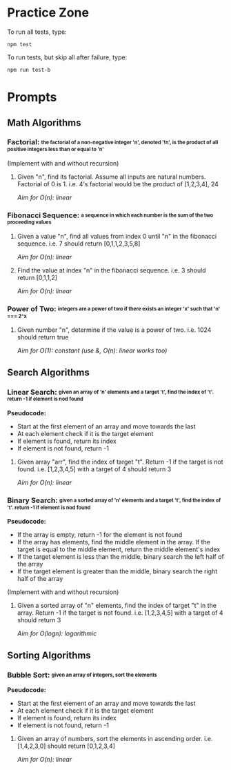 # **Practice Zone**

To run all tests, type:

```
npm test
```

To run tests, but skip all after failure, type:

```
npm run test-b
```

# Prompts

## **Math Algorithms**

### **Factorial:** <sub><sup>the factorial of a non-negative integer 'n', denoted '!n', is the product of all positive integers less than or equal to 'n'</sup></sub>

(Implement with and without recursion)

1) Given "n", find its factorial. Assume all inputs are natural numbers. Factorial of 0 is 1. i.e. 4's factorial would be the product of [1,2,3,4], 24

    *Aim for O(n): linear*

### **Fibonacci Sequence:** <sub><sup>a sequence in which each number is the sum of the two proceeding values</sup></sub>

1) Given a value "n", find all values from index 0 until "n" in the fibonacci sequence. i.e. 7 should return [0,1,1,2,3,5,8]

    *Aim for O(n): linear*

2) Find the value at index "n" in the fibonacci sequence. i.e. 3 should return [0,1,1,2]

    *Aim for O(n): linear*

### **Power of Two:** <sub><sup>integers are a power of two if there exists an integer 'x' such that 'n' === 2^x</sup></sub>

1) Given number "n", determine if the value is a power of two. i.e. 1024 should return true

    *Aim for O(1): constant (use &, O(n): linear works too)*

## **Search Algorithms**

### **Linear Search:** <sub><sup>given an array of 'n' elements and a target 't', find the index of 't'. return -1 if element is nod found</sup></sub>

**Pseudocode:**

- Start at the first element of an array and move towards the last
- At each element check if it is the target element
- If element is found, return its index
- If element is not found, return -1

1) Given array "arr", find the index of target "t". Return -1 if the target is not found. i.e. [1,2,3,4,5] with a target of 4 should return 3

    *Aim for O(n): linear*

### **Binary Search:** <sub><sup>given a sorted array of 'n' elements and a target 't', find the index of 't'. return -1 if element is nod found</sup></sub>

**Pseudocode:**

- If the array is empty, return -1 for the element is not found
- If the array has elements, find the middle element in the array. If the target is equal to the middle element, return the middle element's index
- If the target element is less than the middle, binary search the left half of the array
- If the target element is greater than the middle, binary search the right half of the array

(Implement with and without recursion)

1) Given a sorted array of "n" elements, find the index of target "t" in the array. Return -1 if the target is not found. i.e. [1,2,3,4,5] with a target of 4 should return 3

    *Aim for O(logn): logarithmic*

## **Sorting Algorithms**

### **Bubble Sort:** <sub><sup>given an array of integers, sort the elements</sup></sub>

**Pseudocode:**

- Start at the first element of an array and move towards the last
- At each element check if it is the target element
- If element is found, return its index
- If element is not found, return -1

1) Given an array of numbers, sort the elements in ascending order. i.e. [1,4,2,3,0] should return [0,1,2,3,4]

    *Aim for O(n): linear*